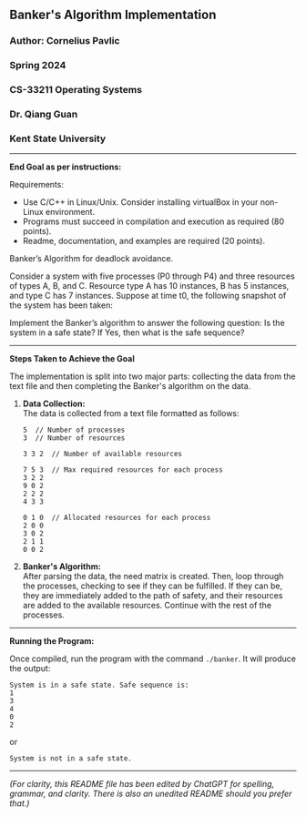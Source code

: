 ## Banker's Algorithm Implementation

### Author: Cornelius Pavlic
### Spring 2024
### CS-33211 Operating Systems
### Dr. Qiang Guan
### Kent State University

---

**End Goal as per instructions:**

Requirements:

- Use C/C++ in Linux/Unix. Consider installing virtualBox in your non-Linux environment.
- Programs must succeed in compilation and execution as required (80 points).
- Readme, documentation, and examples are required (20 points).

Banker’s Algorithm for deadlock avoidance.

Consider a system with five processes (P0 through P4) and three resources of types A, B, and C. Resource type A has 10 instances, B has 5 instances, and type C has 7 instances. Suppose at time t0, the following snapshot of the system has been taken:

Implement the Banker’s algorithm to answer the following question: Is the system in a safe state? If Yes, then what is the safe sequence?

---

**Steps Taken to Achieve the Goal**

The implementation is split into two major parts: collecting the data from the text file and then completing the Banker's algorithm on the data.

1. **Data Collection:**  
   The data is collected from a text file formatted as follows:
   ```
   5  // Number of processes
   3  // Number of resources 

   3 3 2  // Number of available resources

   7 5 3  // Max required resources for each process
   3 2 2
   9 0 2 
   2 2 2
   4 3 3

   0 1 0  // Allocated resources for each process
   2 0 0
   3 0 2
   2 1 1 
   0 0 2 
   ```

2. **Banker's Algorithm:**  
   After parsing the data, the need matrix is created. Then, loop through the processes, checking to see if they can be fulfilled. If they can be, they are immediately added to the path of safety, and their resources are added to the available resources. Continue with the rest of the processes.

---

**Running the Program:**

Once compiled, run the program with the command `./banker`. It will produce the output:

```
System is in a safe state. Safe sequence is: 
1
3
4
0
2
```

or 

```
System is not in a safe state.
```

---

*(For clarity, this README file has been edited by ChatGPT for spelling, grammar, and clarity. There is also an unedited README should you prefer that.)*